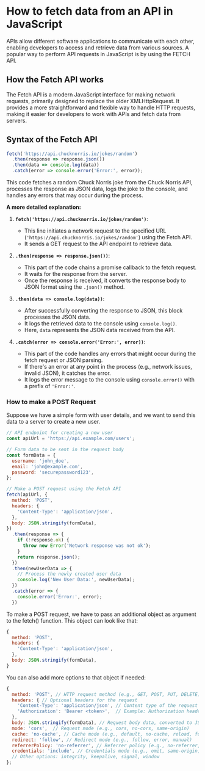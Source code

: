 # How to fetch data from an API in JavaScript
APIs allow different software applications to communicate with each other, enabling developers to access and retrieve data from various sources. A popular way to perform API requests in JavaScript is by using the FETCH API.

## How the Fetch API works
The Fetch API is a modern JavaScript interface for making network requests, primarily designed to replace the older XMLHttpRequest. It provides a more straightforward and flexible way to handle HTTP requests, making it easier for developers to work with APIs and fetch data from servers.

## Syntax of the Fetch API

```javascript
fetch('https://api.chucknorris.io/jokes/random')
  .then(response => response.json())
  .then(data => console.log(data))
  .catch(error => console.error('Error:', error));
```
This code fetches a random Chuck Norris joke from the Chuck Norris API, processes the response as JSON data, logs the joke to the console, and handles any errors that may occur during the process.

**A more detailed explanation:**

1. **`fetch('https://api.chucknorris.io/jokes/random')`**:  
   - This line initiates a network request to the specified URL (`'https://api.chucknorris.io/jokes/random'`) using the Fetch API.
   - It sends a GET request to the API endpoint to retrieve data.

2. **`.then(response => response.json())`**:  
   - This part of the code chains a promise callback to the fetch request.
   - It waits for the response from the server.
   - Once the response is received, it converts the response body to JSON format using the `.json()` method.

3. **`.then(data => console.log(data))`**:  
   - After successfully converting the response to JSON, this block processes the JSON data.
   - It logs the retrieved data to the console using `console.log()`.
   - Here, `data` represents the JSON data received from the API.

4. **`.catch(error => console.error('Error:', error))`**:  
   - This part of the code handles any errors that might occur during the fetch request or JSON parsing.
   - If there's an error at any point in the process (e.g., network issues, invalid JSON), it catches the error.
   - It logs the error message to the console using `console.error()` with a prefix of `'Error:'`.

### How to make a POST Request
Suppose we have a simple form with user details, and we want to send this data to a server to create a new user.

```javascript
// API endpoint for creating a new user
const apiUrl = 'https://api.example.com/users';

// Form data to be sent in the request body
const formData = {
  username: 'john_doe',
  email: 'john@example.com',
  password: 'securepassword123',
};

// Make a POST request using the Fetch API
fetch(apiUrl, {
  method: 'POST',
  headers: {
    'Content-Type': 'application/json',
  },
  body: JSON.stringify(formData),
})
  .then(response => {
    if (!response.ok) {
      throw new Error('Network response was not ok');
    }
    return response.json();
  })
  .then(newUserData => {
    // Process the newly created user data
    console.log('New User Data:', newUserData);
  })
  .catch(error => {
    console.error('Error:', error);
  })
```
To make a POST request, we have to pass an additional object as argument to the fetch() function. This object can look like that:
```javascript
{
  method: 'POST',
  headers: {
    'Content-Type': 'application/json',
  },
  body: JSON.stringify(formData),
}
```
You can also add more options to that object if needed:
```javascript
{
  method: 'POST', // HTTP request method (e.g., GET, POST, PUT, DELETE)
  headers: { // Optional headers for the request
    'Content-Type': 'application/json', // Content type of the request body
    'Authorization': 'Bearer <token>',  // Example: Authorization header for authentication
  },
  body: JSON.stringify(formData), // Request body data, converted to JSON format
  mode: 'cors',  // Request mode (e.g., cors, no-cors, same-origin)
  cache: 'no-cache', // Cache mode (e.g., default, no-cache, reload, force-cache, only-if-cached)
  redirect: 'follow', // Redirect mode (e.g., follow, error, manual)
  referrerPolicy: 'no-referrer', // Referrer policy (e.g., no-referrer, no-referrer-when-downgrade, origin, origin-when-cross-origin, unsafe-url)
  credentials: 'include', // Credentials mode (e.g., omit, same-origin, include)
  // Other options: integrity, keepalive, signal, window
};
```

